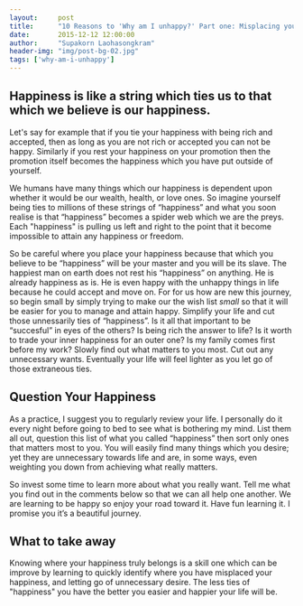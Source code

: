 ```yaml
---
layout:     post
title:      "10 Reasons to 'Why am I unhappy?' Part one: Misplacing your happiness"
date:       2015-12-12 12:00:00
author:     "Supakorn Laohasongkram"
header-img: "img/post-bg-02.jpg"
tags: ['why-am-i-unhappy']
---
```


<h2 class="section-heading">Happiness is like a string which ties us to that which we believe is our happiness.</h2>

<p>Let's say for example that if you tie your happiness with being rich and accepted, then as long as you are not rich or accepted you can not be happy. Similarly if you rest your happiness on your promotion then the promotion itself becomes the happiness which you have put outside of yourself.</p>

<p>We humans have many things which our happiness is dependent upon whether it would be our wealth, health, or love ones. So imagine yourself being ties to millions of these strings of &ldquo;happiness&rdquo; and what you soon realise is that &ldquo;happiness&rdquo; becomes a spider web which we are the preys. Each "happiness" is pulling us left and right to the point that it become impossible to attain any happiness or freedom.</p>

<p>So be careful where you place your happiness because that which you believe to be &ldquo;happiness&rdquo; will be your master and you will be its slave. The happiest man on earth does not rest his &ldquo;happiness&rdquo; on anything. He is already happiness as is. He is even happy with the unhappy things in life because he could accept and move on. For for us how are new this journey, so begin small by simply trying to make our the wish list <em>small</em> so that it will be easier for you to manage and attain happy. Simplify your life and cut those unnessarily ties of &ldquo;happiness&rdquo;. Is it all that important to be &ldquo;succesful&rdquo; in eyes of the others? Is being rich the answer to life? Is it worth to trade your inner happiness for an outer one? Is my family comes first before my work? Slowly find out what matters to you most. Cut out any unnecessary wants. Eventually your life will feel lighter as  you let go of those extraneous ties.&nbsp;
</p>

<h2 class="section-heading">Question Your Happiness</h2>

<p>As a practice, I suggest you to regularly review your life. I personally do it every night before going to bed to see what is bothering my mind. List them all out, question this list of what you called &ldquo;happiness&rdquo; then sort only ones that matters most to you. You will easily find many things which you desire; yet they are unnecessary towards life and are, in some ways, even weighting you down from achieving what really matters.</p>

<p>So invest some time to learn more about what you really want. Tell me what you find out in the comments below so that we can all help one another. We are learning to be happy so enjoy your road toward it. Have fun learning it. I promise you it&rsquo;s a beautiful journey.</p>

<h2 class="section-heading">What to take away</h2>

<p>Knowing where your happiness truly belongs is a skill one which can be improve by learning to quickly identify where you have misplaced your happiness, and letting go of unnecessary desire. The less ties of "happiness" you have the better you easier and happier your life will be.</p>